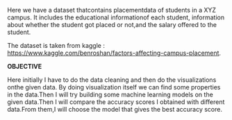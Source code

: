 Here we have a dataset thatcontains placementdata of students in a XYZ campus. It includes the educational informationof each student, information about whether the student got placed or not,and the salary offered to the student.

The dataset is taken from kaggle : https://www.kaggle.com/benroshan/factors-affecting-campus-placement.


**OBJECTIVE**


Here initially I have to do the data cleaning and then do the visualizations onthe given data. By doing visualization itself we can find some properties in the data.Then I will try building some machine learning models on the given data.Then I will compare the accuracy scores I obtained with different data.From them,I will choose the model that gives the best accuracy score.
